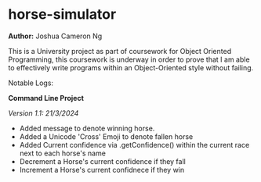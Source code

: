 # horse-simulator

**Author:** Joshua Cameron Ng

This is a University project as part of coursework for Object Oriented Programming, this coursework is underway in order to prove that I am able to effectively write programs within an Object-Oriented style without failing.

Notable Logs:

**Command Line Project**

*Version 1.1: 21/3/2024*
- Added message to denote winning horse.
- Added a Unicode 'Cross' Emoji to denote fallen horse
- Added Current confidence via .getConfidence() within the current race next to each horse's name
- Decrement a Horse's current confidence if they fall
- Increment a Horse's current confidnece if they win

